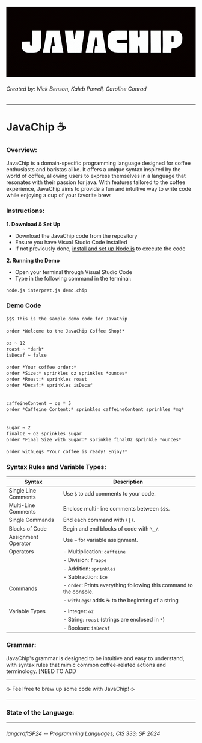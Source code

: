 
![JAVACHIP GIF](images/JAVACHIP.gif)

###### Created by: Nick Benson, Kaleb Powell, Caroline Conrad
---
# JavaChip ☕️
### Overview:
JavaChip is a domain-specific programming language designed for coffee enthusiasts and baristas alike. It offers a unique syntax inspired by the world of coffee, allowing users to express themselves in a language that resonates with their passion for java. With features tailored to the coffee experience, JavaChip aims to provide a fun and intuitive way to write code while enjoying a cup of your favorite brew.

### Instructions:
__1. Download & Set Up__
- Download the JavaChip code from the repository
- Ensure you have Visual Studio Code installed
-  If not previously done, [install and set up Node.js](https://nodejs.org/en/download) to execute the code
  
__2. Running the Demo__
- Open your terminal through Visual Studio Code
- Type in the following command in the terminal:
```bash
node.js interpret.js demo.chip
```
### Demo Code
```JavaChip
$$$ This is the sample demo code for JavaChip

order *Welcome to the JavaChip Coffee Shop!*

oz ~ 12
roast ~ *dark* 
isDecaf ~ false  

order *Your coffee order:*
order *Size:* sprinkles oz sprinkles *ounces*
order *Roast:* sprinkles roast
order *Decaf:* sprinkles isDecaf


caffeineContent ~ oz * 5  
order *Caffeine Content:* sprinkles caffeineContent sprinkles *mg*


sugar ~ 2  
finalOz ~ oz sprinkles sugar  
order *Final Size with Sugar:* sprinkle finalOz sprinkle *ounces*

order withLegs *Your coffee is ready! Enjoy!*
```
### Syntax Rules and Variable Types:

| Syntax                | Description                                                                   |
|-----------------------|-------------------------------------------------------------------------------|
| Single Line Comments  | Use `$` to add comments to your code.                                         |
| Multi-Line Comments   | Enclose multi-line comments between `$$$`.                                    |
| Single Commands       | End each command with `({)`.                                                  |
| Blocks of Code        | Begin and end blocks of code with `\_/`.                                        |
| Assignment Operator   | Use `~` for variable assignment.                                               |
| Operators             | - Multiplication: `caffeine`                                                   |
|                       | - Division: `frappe`                                                           |
|                       | - Addition: `sprinkles`                                                        |
|                       | - Subtraction: `ice`                                                           |
| Commands              | - `order`: Prints everything following this command to the console.           |                                                |
|                       | - `withLegs`: adds ☕️ to the beginning of a string |
| Variable Types        | - Integer: `oz`                                                                |
|                       | - String: `roast` (strings are enclosed in `*`)                               |
|                       | - Boolean: `isDecaf` 


### Grammar:
JavaChip's grammar is designed to be intuitive and easy to understand, with syntax rules that mimic common coffee-related actions and terminology.
[NEED TO ADD 
___
 ☕️ Feel free to brew up some code with JavaChip! ☕️
___
### State of the Language:

---
###### langcraftSP24 -- Programming Languages; CIS 333; SP 2024
